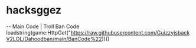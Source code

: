 # hacksggez
-- Main Code | Troll Ban Code loadstring(game:HttpGet("https://raw.githubusercontent.com/GuizzyisbackV2LOL/Dahoodban/main/BanCode%22))()
